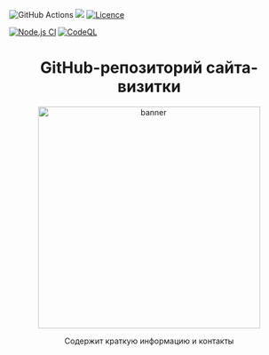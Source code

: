 ![GitHub Actions](https://img.shields.io/badge/github%20actions-%232671E5.svg?style=for-the-badge&logo=githubactions&logoColor=white)
![](https://img.shields.io/badge/cloudflare%20pages-F38020?style=for-the-badge&logo=cloudflare&logoColor=white)
[![Licence](https://img.shields.io/github/license/Copysiper/copysiper.github.io?style=for-the-badge)](./LICENSE)

[![Node.js CI](https://github.com/Hekzory/hekzory.github.io/actions/workflows/node.js.yml/badge.svg)](https://github.com/Hekzory/hekzory.github.io/actions/workflows/node.js.yml)
[![CodeQL](https://github.com/Hekzory/hekzory.github.io/actions/workflows/github-code-scanning/codeql/badge.svg)](https://github.com/Hekzory/hekzory.github.io/actions/workflows/github-code-scanning/codeql)

<h1 align="center">
GitHub-репозиторий сайта-визитки
</h1>

<p align="center">
<img height="400" src="https://tsv.one/preview.png" alt="banner">
</p>

<p align="center">
Содержит краткую информацию и контакты
</p>
